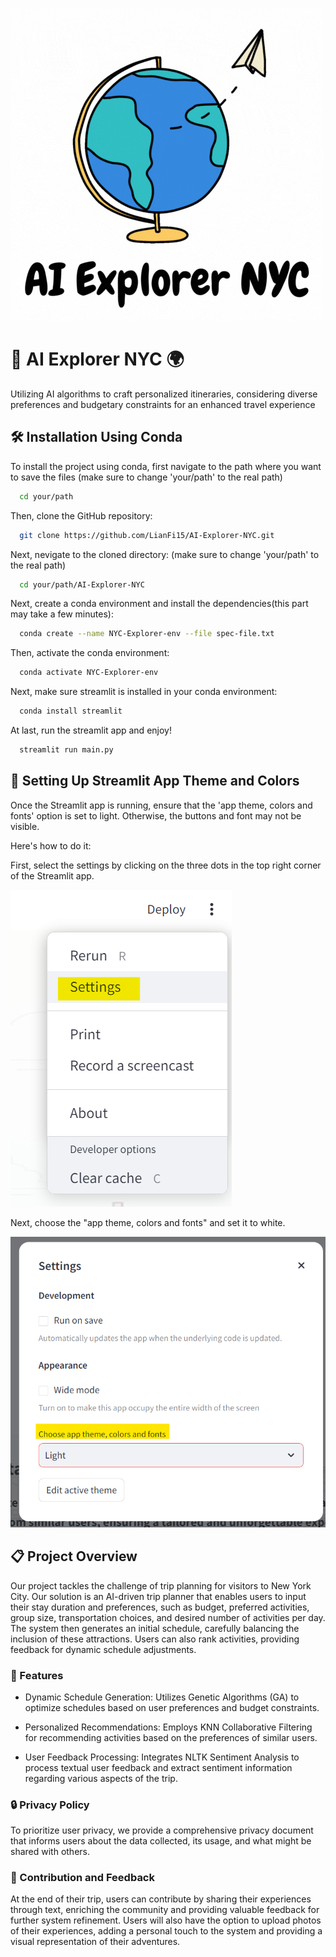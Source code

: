 
![Logo](logo1.gif)

# 🌟 AI Explorer NYC 🌍

Utilizing AI algorithms to craft personalized itineraries, considering diverse preferences and budgetary constraints for an enhanced travel experience


## 🛠️ Installation Using Conda

To install the project using conda, first navigate to the path where you want to save the files (make sure to change 'your/path' to the real path)
```bash
  cd your/path
```

Then, clone the GitHub repository:
```bash
  git clone https://github.com/LianFi15/AI-Explorer-NYC.git
```
Next, nevigate to the cloned directory: 
(make sure to change 'your/path' to the real path)
```bash
  cd your/path/AI-Explorer-NYC
```

Next, create a conda environment and install the dependencies(this part may take a few minutes):
```bash
  conda create --name NYC-Explorer-env --file spec-file.txt
```
Then, activate the conda environment:
```bash
  conda activate NYC-Explorer-env
```
Next, make sure streamlit is installed in your conda environment:
```bash
  conda install streamlit
```

At last, run the streamlit app and enjoy!
```bash
  streamlit run main.py
```
## 🎨 Setting Up Streamlit App Theme and Colors
Once the Streamlit app is running, ensure that the 'app theme, colors and fonts' option is set to light. Otherwise, the buttons and font may not be visible.

Here's how to do it:

First, select the settings by clicking on the three dots in the top right corner of the Streamlit app.

![](screen_shots/screenshot1.png)

Next, choose the "app theme, colors and fonts" and set it to white. 

![](screen_shots/screenshot2.png)

## 📋 Project Overview
Our project tackles the challenge of trip planning for visitors to New York City. Our solution is an AI-driven trip planner that enables users to input their stay duration and preferences, such as budget, preferred activities, group size, transportation choices, and desired number of activities per day. The system then generates an initial schedule, carefully balancing the inclusion of these attractions. Users can also rank activities, providing feedback for dynamic schedule adjustments.

### 🚀 Features
* Dynamic Schedule Generation: Utilizes Genetic Algorithms (GA) to optimize schedules based on user preferences and budget constraints.

* Personalized Recommendations: Employs KNN Collaborative Filtering for recommending activities based on the preferences of similar users.

* User Feedback Processing: Integrates NLTK Sentiment Analysis to process textual user feedback and extract sentiment information regarding various aspects of the trip.

### 🔒 Privacy Policy
To prioritize user privacy, we provide a comprehensive privacy document that informs users about the data collected, its usage, and what might be shared with others.

### 📝 Contribution and Feedback
At the end of their trip, users can contribute by sharing their experiences through text, enriching the community and providing valuable feedback for further system refinement. Users will also have the option to upload photos of their experiences, adding a personal touch to the system and providing a visual representation of their adventures.
